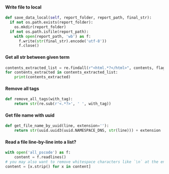 #### Write file to local

```python
def save_data_local(self, report_folder, report_path, final_str):
  if not os.path.exists(report_folder):
    os.mkdir(report_folder)
  if not os.path.isfile(report_path):
    with open(report_path, 'wb') as f:
      f.write(str(final_str).encode('utf-8'))
      f.close()
```



#### Get all str between given term

```python
contents_extracted_list = re.findall(r"<html.*?</html>", contents, flags=re.DOTALL)
for contents_extracted in contents_extracted_list:
    print(contents_extracted)
```



#### Remove all tags

```python
def remove_all_tags(with_tag):
    return str(re.sub(r'<.*?>', ' ', with_tag))
```



#### Get file name with uuid

```python
def get_file_name_by_uuid(line, extension=''):
    return str(uuid.uuid3(uuid.NAMESPACE_DNS, str(line))) + extension
```


#### Read a file line-by-line into a list?
```python
with open('all_pscode') as f:
    content = f.readlines()
# you may also want to remove whitespace characters like `\n` at the end of each line
content = [x.strip() for x in content]
```
